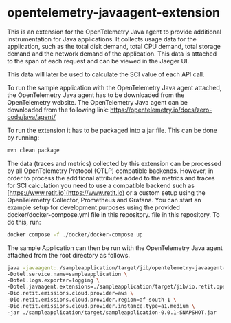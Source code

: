 # opentelemetry-javaagent-extension

This is an extension for the OpenTelemetry Java agent to provide additional instrumentation for Java applications. It collects 
usage data for the application, such as the total disk demand, total CPU demand, total storage demand and the network demand of the application.
This data is attached to the span of each request and can be viewed in the Jaeger UI.

This data will later be used to calculate the SCI value of each API call.

To run the sample application with the OpenTelemetry Java agent attached, the OpenTelemetry Java agent has to be downloaded from the OpenTelemetry website. The OpenTelemetry Java agent can be downloaded from the following link:
https://opentelemetry.io/docs/zero-code/java/agent/

To run the extension it has to be packaged into a jar file. This can be done by running:
    
```bash
mvn clean package
```

The data (traces and metrics) collected by this extension can be processed by all OpenTelemetry Protocol (OTLP) compatible 
backends. However, in order to process the additional attributes added to the metrics and traces for SCI calculation you 
need to use a compatible backend such as [https://www.retit.io](https://www.retit.io) or a custom setup using the 
OpenTelemetry Collector, Prometheus and Grafana. You can start an example setup for development purposes using the provided
docker/docker-compose.yml file in this repository. file in this repository.
To do this, run:

```bash 
docker compose -f ./docker/docker-compose up
```
The sample Application can then be run with the OpenTelemetry Java agent attached from the root directory as follows.
    
```bash
java -javaagent:./sampleapplication/target/jib/opentelemetry-javaagent-all.jar \
-Dotel.service.name=sampleapplication \
-Dotel.logs.exporter=logging \
-Dotel.javaagent.extensions=./sampleapplication/target/jib/io.retit.opentelemetry.javaagent.extension.jar \
-Dio.retit.emissions.cloud.provider=aws \
-Dio.retit.emissions.cloud.provider.region=af-south-1 \
-Dio.retit.emissions.cloud.provider.instance.type=a1.medium \
-jar ./sampleapplication/target/sampleapplication-0.0.1-SNAPSHOT.jar
```
